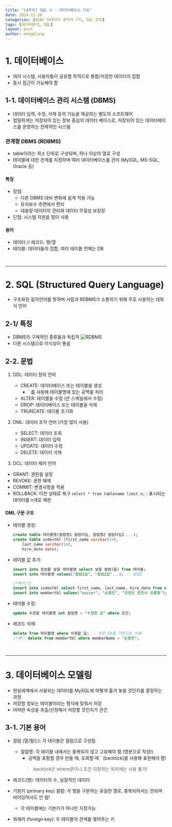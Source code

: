 ```yaml
---
title: "[4주차] SQL ① - 데이터베이스 기초"
date: 2024-12-26
categories: [ASAC 빅데이터 분석가 7기, SQL 강의]
tags: [데이터분석, SQL]
layout: post
author: mongblang
---
```


# 1. 데이터베이스
- 여러 시스템, 사용자들이 공유할 목적으로 통합/저장한 데이터의 집합
- 동시 접근이 가능해야 함

## 1-1. 데이터베이스 관리 시스템 (DBMS)
- 데이터 입력, 수정, 삭제 등의 기능을 제공하는 별도의 소프트웨어 
- 엄밀하게는 저장되어 있는 정보 중심의 데이터 베이스로, 저장되어 있는 데이터베이스를 운영하는 전제적인 시스템 

### 관계형 DBMS (RDBMS)
- table이라는 최소 단위로 구성되며, 하나 이상의 열로 구성 
- 테이블에 대한 관계를 지정하며 여러 데이터베이스를 관리 (MySQL, MS-SQL, Oracle 등)

#### 특징
- 장점:
    - 다른 DBMS 대비 변화에 쉽게 적용 가능
    - 유지보수 측면에서 편리
    - 대용량 데이터의 관리와 데이터 무결성 보장장
- 단점: 시스템 자원을 많이 사용

#### 용어
- 데이터 // 레코드: 행/열
- 테이블: 데이터들의 집합, 여러 테이블 전체는 DB

&nbsp;  

---

# 2. SQL (Structured Query Language)
- 구조화된 질의언어를 뜻하며 사람과 RDBMS가 소통하기 위해 주로 사용하는 대화식 언어

## 2-1/ 특징 
- DBMS의 구체적인 종류들과 독립적
    ![RDBMS](https://hongong.hanbit.co.kr/wp-content/uploads/2021/11/DBMS-%EC%A0%9C%ED%92%88.png)
- 다른 시스템으로 이식성이 좋음

## 2-2. 문법
1. DDL: 데이터 정의 언어
    - CREATE: 데이터베이스 또는 테이블을 생성
       -  ` 를 사용해 테이블명에 있는 공백을 처리 
    - ALTER: 테이블을 수정 (큰 스케일에서 수정)
    - DROP: 데이터베이스 또는 테이블을 삭제
    - TRUNCATE: 테이블 초기화 

2. DML: 데이터 조작 언어 (가장 많이 사용)
    - SELECT: 데이터 조회
    - INSERT: 데이터 입력
    - UPDATE: 데이터 수정
    - DELETE: 데이터 삭제 
    
3. DCL: 데이터 제어 언어
- GRANT: 권한을 설정
- REVOKE: 권한 해제
- COMMIT: 변경사항을 적용
- ROLLBACK: 이전 상태로 복구
`select * from tablename limit n;` : 표시되는 데이터를 n개로 제한 

#### DML 구문 구조
- 테이블 생성: 
    ```sql
    create table 테이블명(컬럼명1 컬럼타입, 컬럼명2 컬럼타입2....);
    create table indextbl (first_name varchar(14), 
        last_name varchar(16), 
        hire_date date);
    ```

- 테이블 값 추가: 
    ```sql
    insert into 정보를 넣을 테이블명 select 넣을 컬럼(들) from 테이블;
    insert into 테이블명 values("컬럼1값", "컬럼2값"...); -- 방법2
    
    /*예시:*/
    insert into indextbl select first_name, last_name, hire_date from employees.employees limit 500;
    insert into membertbl values("soccer", "손흥민", "강원도 춘천시 모름동");
    ```

- 테이블 수정: 
    ```sql
    update 수정할 테이블명 set 컬럼명 = "수정한 값" where 조건; 
    ```

- 레코드 삭제: 
    ```sql
    delete from 테이블명 where 삭제할 값; -- 주로 ID를 기준으로 삭제
    /*예*/ delete from membertbl where memberName = "손흥민";
    ```

&nbsp;  

---

# 3. 데이터베이스 모델링
- 현실세계에서 사용되는 데이터를 MySQL에 어떻게 옮겨 놓을 것인지를 결정하는 과정
- 저장할 정보는 테이블이라는 형식에 맞춰서 저장
- 어떠한 속성을 추출/선정해서 저장할 것인지가 관건 

## 3-1. 기본 용어
- 컬럼 (열/필드): 각 테이블은 컬럼으로 구성됨 
    - 컬럼명: 각 테이블 내에서는 중복되지 않고 고유해야 함 (영문으로 작성!)
        - 공백을 포함할 경우 만들 때, 조회할 때 ` (backtick)를 사용해 표현해야 함! 
        > backtick은 where문이나 조건 지정하는 위치에는 사용 불가! 

- 레코드(행): 데이터의 수, 실질적인 데이터 
- 기본키 (primary key) 컬럼: 각 행을 구분하는 유일한 열로, 중복되어서는 안되며 비어있어서도 안 됨! 
    - 각 테이블에는 기본키가 하나만 지정가능
- 외래키 (foreign key): 두 테이블의 관계를 맺어주는 키



